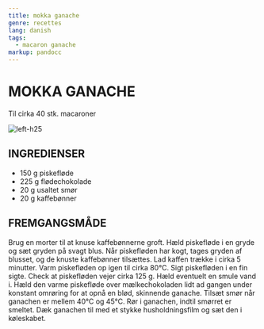 ```yaml
---
title: mokka ganache
genre: recettes
lang: danish
tags:
  - macaron ganache
markup: pandocc
---
```


# MOKKA GANACHE

Til cirka 40 stk. macaroner

![](/images/macaron_mokka.jpg "left-h25")

## INGREDIENSER

- 150 g piskefløde
- 225 g flødechokolade
- 20 g usaltet smør
- 20 g kaffebønner

## FREMGANGSMÅDE

Brug en morter til at knuse kaffebønnerne groft.
Hæld piskefløde i en gryde og sæt gryden på svagt blus.
Når piskefløden har kogt, tages gryden af blusset, og de knuste kaffebønner tilsættes.
Lad kaffen trække i cirka 5 minutter.
Varm piskefløden op igen til cirka 80°C.
Sigt piskefløden i en fin sigte.
Check at piskefløden vejer cirka 125 g.
Hæld eventuelt en smule vand i.
Hæld den varme piskefløde over mælkechokoladen lidt ad gangen under konstant omrøring for at opnå en blød, skinnende ganache.
Tilsæt smør når ganachen er mellem 40°C og 45°C.
Rør i ganachen, indtil smørret er smeltet.
Dæk ganachen til med et stykke husholdningsfilm og sæt den i køleskabet.

